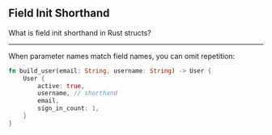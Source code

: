 ## Field Init Shorthand

What is field init shorthand in Rust structs?

---

When parameter names match field names, you can omit repetition:

```rust
fn build_user(email: String, username: String) -> User {
    User {
        active: true,
        username, // shorthand
        email,
        sign_in_count: 1,
    }
}
```

